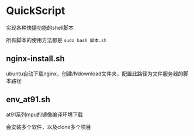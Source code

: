# QuickScript
实现各种快捷功能的shell脚本

所有脚本的使用方法都是  `sudo bash 脚本.sh`

## nginx-install.sh 
ubuntu自动下载nginx，创建/Ndownload文件夹，配置此路径为文件服务器的脚本路径

## env_at91.sh
at91系列mpu的镜像编译环境下载

会安装多个软件，以及clone多个项目
